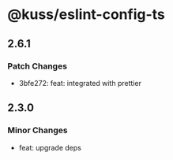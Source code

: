 # @kuss/eslint-config-ts

## 2.6.1

### Patch Changes

- 3bfe272: feat: integrated with prettier

## 2.3.0

### Minor Changes

- feat: upgrade deps

